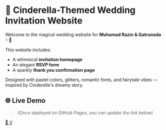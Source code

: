 # 💒 Cinderella-Themed Wedding Invitation Website

Welcome to the magical wedding website for **Muhamad Razin & Qatrunada** ✨👑

This website includes:
- A whimsical **invitation homepage**
- An elegant **RSVP form**
- A sparkly **thank you confirmation page**

Designed with pastel colors, glitters, romantic fonts, and fairytale vibes — inspired by Cinderella's dreamy story.

## 🌐 Live Demo
> _(Once deployed on GitHub Pages, you can update the link below)_

[🔗 V]()
